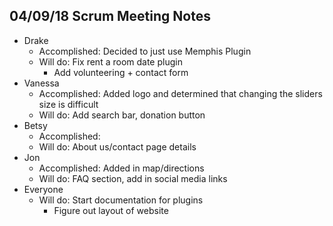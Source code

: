 ## 04/09/18 Scrum Meeting Notes

* Drake
    * Accomplished: Decided to just use Memphis Plugin
    * Will do: Fix rent a room date plugin
        * Add volunteering + contact form
* Vanessa
    * Accomplished: Added logo and determined that changing the sliders size is difficult
    * Will do: Add search bar, donation button
* Betsy
    * Accomplished: 
    * Will do: About us/contact page details
* Jon
    * Accomplished: Added in map/directions
    * Will do: FAQ section, add in social media links
* Everyone
    * Will do: Start documentation for plugins
        * Figure out layout of website